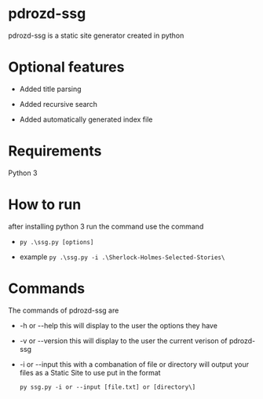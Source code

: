 # pdrozd-ssg

pdrozd-ssg is a static site generator created in python

# Optional features

* Added title parsing

* Added recursive search

* Added automatically generated index file

# Requirements

Python 3

# How to run

  after installing python 3 run the command use the command
* `` py .\ssg.py [options] ``
  
* example `` py .\ssg.py -i .\Sherlock-Holmes-Selected-Stories\ ``

# Commands

The commands of pdrozd-ssg are
* -h or --help this will display to the user the options they have

* -v or --version this will display to the user the current verison of pdrozd-ssg

* -i or --input this with a combanation of file or directory will output your files as a Static Site
  to use put in the format 
  
  ```py ssg.py -i or --input [file.txt] or [directory\]``` 
